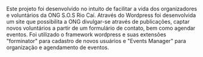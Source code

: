 Este projeto foi desenvolvido no intuito de facilitar a vida dos organizadores e voluntários da ONG S.O.S Rio Caí. Através do Wordpress foi desenvolvida um site que possibilita a ONG divulgar-se através de publicações, captar novos voluntários a partir de um formulário de contato, bem como agendar eventos.
Foi utilizado o framework wordpress e suas extensões "forminator" para cadastro de novos usuários e "Events Manager" para organização e agendamento de eventos.
